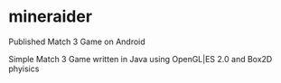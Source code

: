 # mineraider
Published Match 3 Game on Android

Simple Match 3 Game written in Java using OpenGL|ES 2.0 and Box2D phyisics
